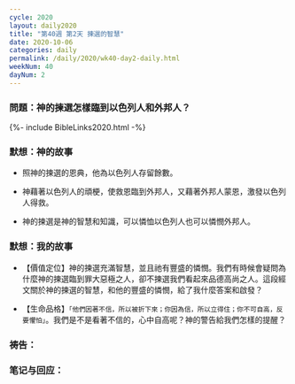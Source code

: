 ```yaml
---
cycle: 2020
layout: daily2020
title: "第40週 第2天 揀選的智慧"
date: 2020-10-06
categories: daily
permalink: /daily/2020/wk40-day2-daily.html
weekNum: 40
dayNum: 2
---
```


### 問題：神的揀選怎樣臨到以色列人和外邦人？

{%- include BibleLinks2020.html -%}

### 默想：神的故事 
+ 照神的揀選的恩典，他為以色列人存留餘數。

+ 神藉著以色列人的頑梗，使救恩臨到外邦人，又藉著外邦人蒙恩，激發以色列人得救。

+ 神的揀選是神的智慧和知識，可以憐恤以色列人也可以憐憫外邦人。

### 默想：我的故事
+ 【價值定位】神的揀選充滿智慧，並且祂有豐盛的憐憫。我們有時候會疑問為什麼神的揀選臨到罪大惡極之人，卻不揀選我們看起來品德高尚之人。這段經文關於神的揀選的智慧，和他的豐盛的憐憫，給了我什麼答案和啟發？

+ 【生命品格】`「他們因著不信，所以被折下來；你因為信，所以立得住；你不可自高，反要懼怕」`。我們是不是看著不信的，心中自高呢？神的警告給我們怎樣的提醒？

### 祷告：

### 笔记与回应：
